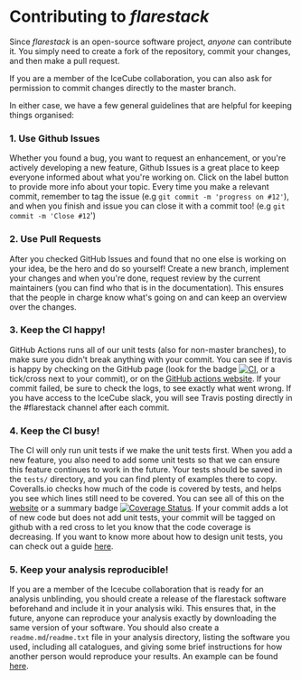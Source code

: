 # Contributing to _flarestack_

Since _flarestack_ is an open-source software project, *anyone* can contribute it. You simply need to create a fork of the repository, commit your changes, and then make a pull request.

If you are a member of the IceCube collaboration, you can also ask for permission to commit changes directly to the master branch. 

In either case, we have a few general guidelines that are helpful for keeping things organised:

### 1. Use Github Issues
Whether you found a bug, you want to request an enhancement, or you're actively developing a new feature, 
Github Issues is a great place to keep everyone informed about what you're working on. 
Click on the label button to provide more info about your topic. 
Every time you make a relevant commit, remember to tag the issue (e.g `git commit -m 'progress on #12'`), 
and when you finish and issue you can close it with a commit too! (e.g `git commit -m 'Close #12`')

### 2. Use Pull Requests
After you checked GitHub Issues and found that no one else is working on your idea, be the hero and do so yourself!
Create a new branch, implement your changes and when you're done, request review by the current maintainers 
(you can find who that is in the documentation). This ensures that the people in charge know what's going on and can
keep an overview over the changes.

### 3. Keep the CI happy!
GitHub Actions runs all of our unit tests (also for non-master branches), to make sure you didn't break anything with your commit. 
You can see if travis is happy by checking on the GitHub page 
(look for the badge 
[![CI](https://github.com/icecube/flarestack/actions/workflows/continous_integration.yml/badge.svg)](https://github.com/icecube/flarestack/actions/workflows/continous_integration.yml), 
or a tick/cross next to your commit), or on the [GitHub actions website](https://github.com/icecube/flarestack/actions). 
If your commit failed, be sure to check the logs, to see exactly what went wrong. 
If you have access to the IceCube slack, 
you will see Travis posting directly in the #flarestack channel after each commit.

### 4. Keep the CI busy!
The CI will only run unit tests if we make the unit tests first. 
When you add a new feature, you also need to add some unit tests so that we can ensure this feature continues to work 
in the future. Your tests should be saved in the `tests/` directory, and you can find plenty of examples there to copy. 
Coveralls.io checks how much of the code is covered by tests, and helps you see which lines still need to be covered. 
You can see all of this on the [website](https://coveralls.io/repos/github/icecube/flarestack) or a summary badge 
[![Coverage Status](https://coveralls.io/repos/github/icecube/flarestack/badge.svg?branch=master)](https://coveralls.io/github/icecube/flarestack?branch=master). 
If your commit adds a lot of new code but does not add unit tests, your commit will be tagged on github with a 
red cross to let you know that the code coverage is decreasing. 
If you want to know more about how to design unit tests, you can check out a guide 
[here](https://medium.com/swlh/introduction-to-unit-testing-in-python-using-unittest-framework-6faa06cc3ee1).

### 5. Keep your analysis reproducible! 
If you are a member of the Icecube collaboration that is ready for an analysis unblinding, 
you should create a release of the flarestack software beforehand and include it in your analysis wiki. 
This ensures that, in the future, anyone can reproduce your analysis exactly by downloading the same version of 
your software. 
You should also create a `readme.md`/`readme.txt` file in your analysis directory, 
listing the software you used, including all catalogues, 
and giving some brief instructions for how another person would reproduce your results. 
An example can be found [here](https://github.com/icecube/flarestack/blob/master/flarestack/analyses/tde/README.txt).
